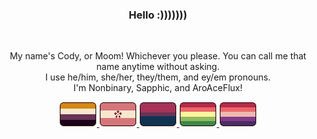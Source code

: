 <p align="center"><h3 align="center">Hello :)))))))</h3>
<br>
<p align="center">My name's Cody, or Moom! Whichever you please. You can call me that name anytime without asking.
<br> I use he/him, she/her, they/them, and ey/em pronouns.
<br>I'm Nonbinary, Sapphic, and AroAceFlux! </p>
<p align="center">
<a href="https://toyhou.se/21355465.my-tiny-pride-flags">
<img src="64471029_zreFhZ8TADlgytv.png" title="Non-binary Flag"> 
<img src="64471022_eTD5ib8DXxtw4ay.png" title="Sapphic Flag">
<img src="64470134_JdsWCefPCQZni4b.png" title="Bisexual Flag">
<img src="69262668_Jj0f2tAgAxBeiwZ.png" title="Aromantic Flux Flag">
<img src="69682775_bLaLmFHBlwa4npz.png" title="Asexual Flux Flag">
</a></p>

<!--
**Mimoomsa/Mimoomsa** is a ✨ _special_ ✨ repository because its `README.md` (this file) appears on your GitHub profile.

Here are some ideas to get you started:

- 🔭 I’m currently working on ...
- 🌱 I’m currently learning ...
- 👯 I’m looking to collaborate on ...
- 🤔 I’m looking for help with ...
- 💬 Ask me about ...
- 📫 How to reach me: ...
- 😄 Pronouns: ...
- ⚡ Fun fact: ...
-->

